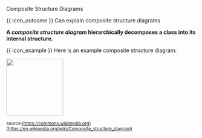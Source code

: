 <span id="title">Composite Structure Diagrams</span>

<span id="prereqs"></span>

<span id="outcomes">{{ icon_outcome }} Can explain composite structure diagrams</span>

<div id="body">

**A _composite structure diagram_ hierarchically decomposes a class into its internal structure.**

<box>

{{ icon_example }} Here is an example composite structure diagram:

<img src="{{baseUrl}}/modeling/modelingStructures/compositeStructureDiagrams/images/diagram.png" height="150" />
<br>

<sub>source:[https://commons.wikimedia.org](https://en.wikipedia.org/wiki/Composite_structure_diagram)</sub>

</box>
</div>

<div id="extras">
</div>